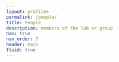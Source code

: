 ```yaml
---
layout: profiles
permalink: /people/
title: People
description: members of the lab or group
nav: true
nav_order: 7
header: main
fluid: true
---
```

